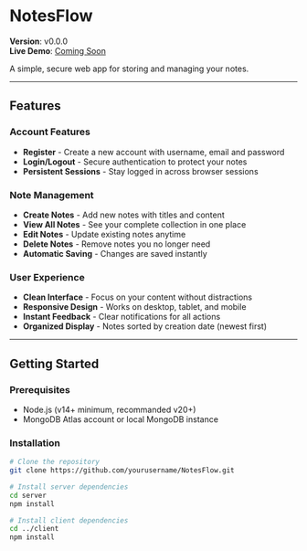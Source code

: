 # NotesFlow

**Version**: v0.0.0  
**Live Demo**: [Coming Soon]()  

A simple, secure web app for storing and managing your notes.

---

## Features

### Account Features
- **Register** - Create a new account with username, email and password
- **Login/Logout** - Secure authentication to protect your notes
- **Persistent Sessions** - Stay logged in across browser sessions

### Note Management
- **Create Notes** - Add new notes with titles and content
- **View All Notes** - See your complete collection in one place
- **Edit Notes** - Update existing notes anytime
- **Delete Notes** - Remove notes you no longer need
- **Automatic Saving** - Changes are saved instantly

### User Experience
- **Clean Interface** - Focus on your content without distractions
- **Responsive Design** - Works on desktop, tablet, and mobile
- **Instant Feedback** - Clear notifications for all actions
- **Organized Display** - Notes sorted by creation date (newest first)

---

## Getting Started

### Prerequisites
- Node.js (v14+ minimum, recommanded v20+)
- MongoDB Atlas account or local MongoDB instance

### Installation
```bash
# Clone the repository
git clone https://github.com/yourusername/NotesFlow.git

# Install server dependencies
cd server
npm install

# Install client dependencies
cd ../client
npm install